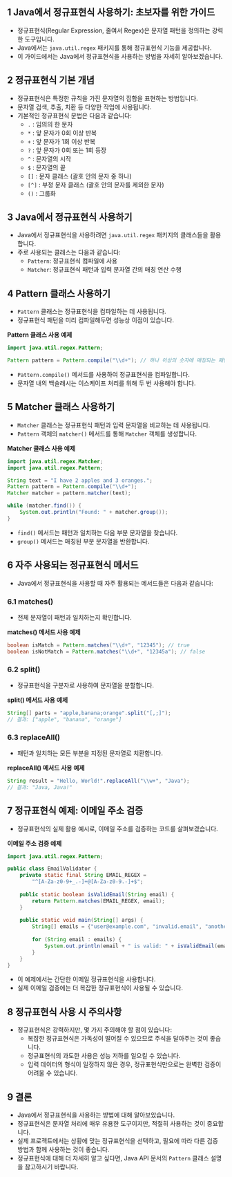 ## 1 Java에서 정규표현식 사용하기: 초보자를 위한 가이드

- 정규표현식(Regular Expression, 줄여서 Regex)은 문자열 패턴을 정의하는 강력한 도구입니다.
- Java에서는 `java.util.regex` 패키지를 통해 정규표현식 기능을 제공합니다.
- 이 가이드에서는 Java에서 정규표현식을 사용하는 방법을 자세히 알아보겠습니다.



## 2 정규표현식 기본 개념

- 정규표현식은 특정한 규칙을 가진 문자열의 집합을 표현하는 방법입니다.
- 문자열 검색, 추출, 치환 등 다양한 작업에 사용됩니다.
- 기본적인 정규표현식 문법은 다음과 같습니다:
	- `.` : 임의의 한 문자
	- `*` : 앞 문자가 0회 이상 반복
	- `+` : 앞 문자가 1회 이상 반복
	- `?` : 앞 문자가 0회 또는 1회 등장
	- `^` : 문자열의 시작
	- `$` : 문자열의 끝
	- `[]` : 문자 클래스 (괄호 안의 문자 중 하나)
	- `[^]` : 부정 문자 클래스 (괄호 안의 문자를 제외한 문자)
	- `()` : 그룹화



## 3 Java에서 정규표현식 사용하기

- Java에서 정규표현식을 사용하려면 `java.util.regex` 패키지의 클래스들을 활용합니다.
- 주로 사용되는 클래스는 다음과 같습니다:
	- `Pattern`: 정규표현식 컴파일에 사용
	- `Matcher`: 정규표현식 패턴과 입력 문자열 간의 매칭 연산 수행



## 4 Pattern 클래스 사용하기

- `Pattern` 클래스는 정규표현식을 컴파일하는 데 사용됩니다.
- 정규표현식 패턴을 미리 컴파일해두면 성능상 이점이 있습니다.



**Pattern 클래스 사용 예제**

```java
import java.util.regex.Pattern;

Pattern pattern = Pattern.compile("\\d+"); // 하나 이상의 숫자에 매칭되는 패턴
```

- `Pattern.compile()` 메서드를 사용하여 정규표현식을 컴파일합니다.
- 문자열 내의 백슬래시는 이스케이프 처리를 위해 두 번 사용해야 합니다.



## 5 Matcher 클래스 사용하기

- `Matcher` 클래스는 정규표현식 패턴과 입력 문자열을 비교하는 데 사용됩니다.
- `Pattern` 객체의 `matcher()` 메서드를 통해 `Matcher` 객체를 생성합니다.



**Matcher 클래스 사용 예제**

```java
import java.util.regex.Matcher;
import java.util.regex.Pattern;

String text = "I have 2 apples and 3 oranges.";
Pattern pattern = Pattern.compile("\\d+");
Matcher matcher = pattern.matcher(text);

while (matcher.find()) {
    System.out.println("Found: " + matcher.group());
}
```

- `find()` 메서드는 패턴과 일치하는 다음 부분 문자열을 찾습니다.
- `group()` 메서드는 매칭된 부분 문자열을 반환합니다.



## 6 자주 사용되는 정규표현식 메서드

- Java에서 정규표현식을 사용할 때 자주 활용되는 메서드들은 다음과 같습니다:



### 6.1 matches()

- 전체 문자열이 패턴과 일치하는지 확인합니다.



**matches() 메서드 사용 예제**

```java
boolean isMatch = Pattern.matches("\\d+", "12345"); // true
boolean isNotMatch = Pattern.matches("\\d+", "12345a"); // false
```



### 6.2 split()

- 정규표현식을 구분자로 사용하여 문자열을 분할합니다.



**split() 메서드 사용 예제**

```java
String[] parts = "apple,banana;orange".split("[,;]");
// 결과: ["apple", "banana", "orange"]
```



### 6.3 replaceAll()

- 패턴과 일치하는 모든 부분을 지정된 문자열로 치환합니다.



**replaceAll() 메서드 사용 예제**

```java
String result = "Hello, World!".replaceAll("\\w+", "Java");
// 결과: "Java, Java!"
```



## 7 정규표현식 예제: 이메일 주소 검증

- 정규표현식의 실제 활용 예시로, 이메일 주소를 검증하는 코드를 살펴보겠습니다.



**이메일 주소 검증 예제**

```java
import java.util.regex.Pattern;

public class EmailValidator {
    private static final String EMAIL_REGEX =
        "^[A-Za-z0-9+_.-]+@[A-Za-z0-9.-]+$";
    
    public static boolean isValidEmail(String email) {
        return Pattern.matches(EMAIL_REGEX, email);
    }
    
    public static void main(String[] args) {
        String[] emails = {"user@example.com", "invalid.email", "another@user.co.kr"};
        
        for (String email : emails) {
            System.out.println(email + " is valid: " + isValidEmail(email));
        }
    }
}
```

- 이 예제에서는 간단한 이메일 정규표현식을 사용합니다.
- 실제 이메일 검증에는 더 복잡한 정규표현식이 사용될 수 있습니다.



## 8 정규표현식 사용 시 주의사항

- 정규표현식은 강력하지만, 몇 가지 주의해야 할 점이 있습니다:
  - 복잡한 정규표현식은 가독성이 떨어질 수 있으므로 주석을 달아주는 것이 좋습니다.
  - 정규표현식의 과도한 사용은 성능 저하를 일으킬 수 있습니다.
  - 입력 데이터의 형식이 일정하지 않은 경우, 정규표현식만으로는 완벽한 검증이 어려울 수 있습니다.



## 9 결론

- Java에서 정규표현식을 사용하는 방법에 대해 알아보았습니다.
- 정규표현식은 문자열 처리에 매우 유용한 도구이지만, 적절히 사용하는 것이 중요합니다.
- 실제 프로젝트에서는 상황에 맞는 정규표현식을 선택하고, 필요에 따라 다른 검증 방법과 함께 사용하는 것이 좋습니다.
- 정규표현식에 대해 더 자세히 알고 싶다면, Java API 문서의 `Pattern` 클래스 설명을 참고하시기 바랍니다.